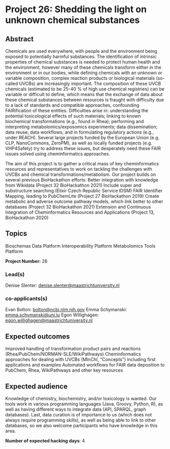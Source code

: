 # Project 26: Shedding the light on unknown chemical substances

## Abstract

Chemicals are used everywhere, with people and the environment being exposed to potentially harmful substances. The identification of intrinsic properties of chemical substances is needed to protect human health and the environment, however many of these chemicals transform either in the environment or in our bodies, while defining chemicals with an unknown or variable composition, complex reaction products or biological materials (so-called UVCBs) are increasingly important. The composition of these UVCB chemicals (estimated to be 25-40 % of high use chemical registries) can be variable or difficult to define, which means that the exchange of data about these chemical substances between resources is fraught with difficulty due to a lack of standards and compatible approaches, confounding FAIRification of these entities. Difficulties arise in: understanding the potential toxicological effects of such materials; linking to known biochemical transformations (e.g., found in Rhea); performing and interpreting metabolomics/exposomics experiments; data dissemination; data reuse; data workflows; and in formulating regulatory actions (e.g., under REACH). Several large projects funded by the European Union (e.g. CLP, NanoCommons, ZeroPM), as well as locally funded projects (e.g. VHP4Safety) try to address these issues, but desperately need these FAIR issues solved using cheminformatics approaches.

The aim of this project is to gather a critical mass of key cheminformatics resources and representatives to work on tackling the challenges with UVCBs and chemical transformations/metabolism. Our project builds on several previous BioHackathon efforts:
Better integration with knowledge from Wikidata (Project 32 BioHackathon 2021)
Include super and substructure searching (Elixir Czech Republic Service IDSM)
FAIR Identifier Mapping, leading to PubChemLite (Project 27 BioHackathon 2019)
Create metabolic and adverse outcome pathway models, which link better to other databases (Project 32 BioHackathon 2021)
Extension and Continuous Integration of Cheminformatics Resources and Applications (Project 13, BioHackathon 2020)

## Topics

Bioschemas
Data Platform
Interoperability Platform
Metabolomics
Tools Platform

**Project Number:** 26

### Lead(s)

Denise Slenter: denise.slenter@maastrichtuniversity.nl

### co-applicants(s)

Evan Bolton: bolton@ncbi.nlm.nih.gov
Emma Schymanski: emma.schymanski@uni.lu
Egon Willighagen: egon.willighagen@maastrichtuniversity.nl

## Expected outcomes

Improved handling of transformation product pairs and reactions (Rhea/PubChem/NORMAN-SLE/WikiPathways)
Cheminformatics approaches for dealing with UVCBs (MInChI, “Concepts”) including first applications and examples
Automated workflows for FAIR data deposition to PubChem, Rhea, WikiPathways and other key resources

## Expected audience

Knowledge of chemistry, biochemistry, and/or toxicology is wanted. Our tools work in various programming languages (Java, Groovy, Python, R), as well as having different ways to integrate data (API, SPARQL, graph databases). Last, data curation is of importance to us (which does not always require programming skills), as well as being able to link to other databases, so we also welcome participants who have knowledge in this area.

**Number of expected hacking days**: 4

